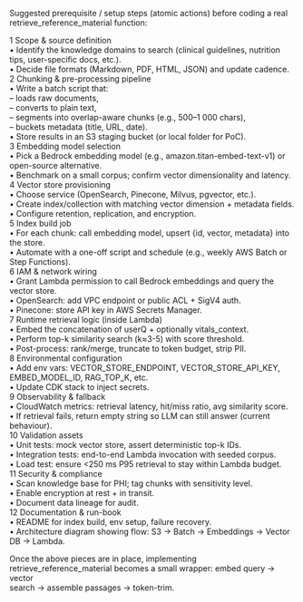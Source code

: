 Suggested prerequisite / setup steps (atomic actions) before coding a real retrieve_reference_material function:              

  1 Scope & source definition                                                                                                 
    • Identify the knowledge domains to search (clinical guidelines, nutrition tips, user-specific docs, etc.).               
    • Decide file formats (Markdown, PDF, HTML, JSON) and update cadence.                                                     
  2 Chunking & pre-processing pipeline                                                                                        
    • Write a batch script that:                                                                                              
    – loads raw documents,                                                                                                    
    – converts to plain text,                                                                                                 
    – segments into overlap-aware chunks (e.g., 500–1 000 chars),                                                             
    – buckets metadata (title, URL, date).                                                                                    
    • Store results in an S3 staging bucket (or local folder for PoC).                                                        
  3 Embedding model selection                                                                                                 
    • Pick a Bedrock embedding model (e.g., amazon.titan-embed-text-v1) or open-source alternative.                           
    • Benchmark on a small corpus; confirm vector dimensionality and latency.                                                 
  4 Vector store provisioning                                                                                                 
    • Choose service (OpenSearch, Pinecone, Milvus, pgvector, etc.).                                                          
    • Create index/collection with matching vector dimension + metadata fields.                                               
    • Configure retention, replication, and encryption.                                                                       
  5 Index build job                                                                                                           
    • For each chunk: call embedding model, upsert {id, vector, metadata} into the store.                                     
    • Automate with a one-off script and schedule (e.g., weekly AWS Batch or Step Functions).                                 
  6 IAM & network wiring                                                                                                      
    • Grant Lambda permission to call Bedrock embeddings and query the vector store.                                          
    • OpenSearch: add VPC endpoint or public ACL + SigV4 auth.                                                                
    • Pinecone: store API key in AWS Secrets Manager.                                                                         
  7 Runtime retrieval logic (inside Lambda)                                                                                   
    • Embed the concatenation of userQ + optionally vitals_context.                                                           
    • Perform top-k similarity search (k≈3-5) with score threshold.                                                           
    • Post-process: rank/merge, truncate to token budget, strip PII.                                                          
  8 Environmental configuration                                                                                               
    • Add env vars: VECTOR_STORE_ENDPOINT, VECTOR_STORE_API_KEY, EMBED_MODEL_ID, RAG_TOP_K, etc.                              
    • Update CDK stack to inject secrets.                                                                                     
  9 Observability & fallback                                                                                                  
    • CloudWatch metrics: retrieval latency, hit/miss ratio, avg similarity score.                                            
    • If retrieval fails, return empty string so LLM can still answer (current behaviour).                                    
 10 Validation assets                                                                                                         
    • Unit tests: mock vector store, assert deterministic top-k IDs.                                                          
    • Integration tests: end-to-end Lambda invocation with seeded corpus.                                                     
    • Load test: ensure <250 ms P95 retrieval to stay within Lambda budget.                                                   
 11 Security & compliance                                                                                                     
    • Scan knowledge base for PHI; tag chunks with sensitivity level.                                                         
    • Enable encryption at rest + in transit.                                                                                 
    • Document data lineage for audit.                                                                                        
 12 Documentation & run-book                                                                                                  
    • README for index build, env setup, failure recovery.                                                                    
    • Architecture diagram showing flow: S3 → Batch → Embeddings → Vector DB → Lambda.                                        

Once the above pieces are in place, implementing retrieve_reference_material becomes a small wrapper: embed query → vector    
search → assemble passages → token-trim.   